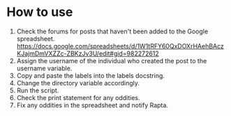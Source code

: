 # How to use

1. Check the forums for posts that haven't been added to the Google spreadsheet. https://docs.google.com/spreadsheets/d/1W1tRFY60QxDOXrHAehBAczKJajmDmVXZZc-ZBKzJv3U/edit#gid=982272612
2. Assign the username of the individual who created the post to the username variable.
3. Copy and paste the labels into the labels docstring.
4. Change the directory variable accordingly.
5. Run the script.
6. Check the print statement for any oddities.
7. Fix any oddities in the spreadsheet and notify Rapta.